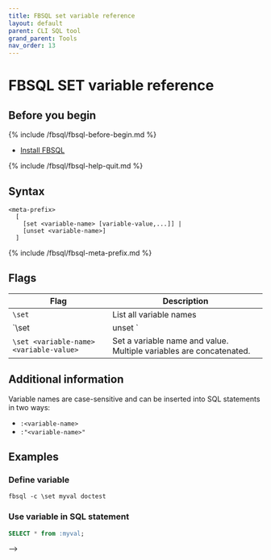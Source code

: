 ```yaml
---
title: FBSQL set variable reference
layout: default
parent: CLI SQL tool
grand_parent: Tools
nav_order: 13
---
```


# FBSQL SET variable reference

## Before you begin

{% include /fbsql/fbsql-before-begin.md %}
* [Install FBSQL](/docs/tools/fbsql/fbsql-install)

{% include /fbsql/fbsql-help-quit.md %}

## Syntax

```
<meta-prefix>
  [
    [set <variable-name> [variable-value,...]] |
    [unset <variable-name>]
  ]
```

{% include /fbsql/fbsql-meta-prefix.md %}

## Flags

| Flag | Description |
|---|---|
| `\set` | List all variable names |
| `\set|unset <variable-name>` | Set or unset named variable |
| `\set <variable-name> <variable-value>` | Set a variable name and value. Multiple variables are concatenated. |

## Additional information

Variable names are case-sensitive and can be inserted into SQL statements in two ways:
* `:<variable-name>`
* `:"<variable-name>"`

## Examples

### Define variable

```
fbsql -c \set myval doctest
```
### Use variable in SQL statement

```sql
SELECT * from :myval;
```
-->

